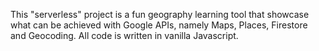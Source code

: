 This "serverless" project is a fun geography learning tool that showcase what can be achieved with Google APIs, namely Maps, Places, Firestore and Geocoding.
All code is written in vanilla Javascript.
